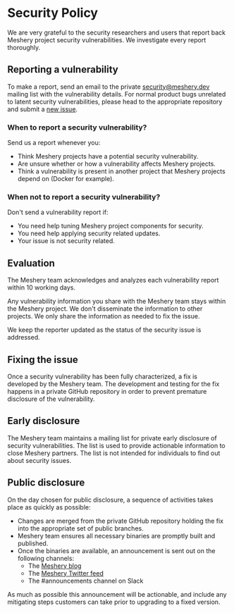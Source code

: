 # Security Policy

We are very grateful to the security researchers and users that report
back Meshery project security vulnerabilities. We investigate every report thoroughly.

## Reporting a vulnerability

To make a report, send an email to the private
[security@meshery.dev](mailto:security@meshery.dev)
mailing list with the vulnerability details. For normal product bugs
unrelated to latent security vulnerabilities, please head to
the appropriate repository and submit a [new issue](../../issues/new/choose).

### When to report a security vulnerability?

Send us a report whenever you:

- Think Meshery projects have a potential security vulnerability.
- Are unsure whether or how a vulnerability affects Meshery projects.
- Think a vulnerability is present in another project that Meshery projects
depend on (Docker for example).

### When not to report a security vulnerability?

Don't send a vulnerability report if:

- You need help tuning Meshery project components for security.
- You need help applying security related updates.
- Your issue is not security related.

## Evaluation

The Meshery team acknowledges and analyzes each vulnerability report within 10 working days.

Any vulnerability information you share with the Meshery team stays
within the Meshery project. We don't disseminate the information to other
projects. We only share the information as needed to fix the issue.

We keep the reporter updated as the status of the security issue is addressed.

## Fixing the issue

Once a security vulnerability has been fully characterized, a fix is developed by the Meshery team.
The development and testing for the fix happens in a private GitHub repository in order to prevent
premature disclosure of the vulnerability.

## Early disclosure

The Meshery team maintains a mailing list for private early disclosure of security vulnerabilities.
The list is used to provide actionable information to close Meshery partners. The list is not intended
for individuals to find out about security issues.

## Public disclosure

On the day chosen for public disclosure, a sequence of activities takes place as quickly as possible:

- Changes are merged from the private GitHub repository holding the fix into the appropriate set of public
branches.
- Meshery team ensures all necessary binaries are promptly built and published.
- Once the binaries are available, an announcement is sent out on the following channels:
  - The [Meshery blog](https://meshery.io/blog/)
  - The [Meshery Twitter feed](https://twitter.com/mesheryio)
  - The #announcements channel on Slack

As much as possible this announcement will be actionable, and include any mitigating steps customers can take prior to
upgrading to a fixed version.
